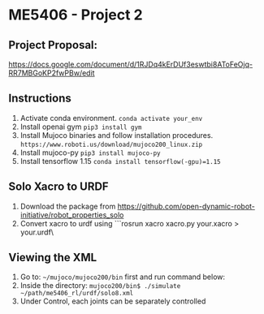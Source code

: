 # ME5406 - Project 2

## Project Proposal:
https://docs.google.com/document/d/1RJDq4kErDUf3eswtbi8AToFeOjq-RR7MBGoKP2fwPBw/edit

## Instructions
1. Activate conda environment. ```conda activate your_env```
2. Install openai gym ```pip3 install gym```
3. Install Mujoco binaries and follow installation procedures. ```https://www.roboti.us/download/mujoco200_linux.zip```
4. Install mujoco-py ```pip3 install mujoco-py```
5. Install tensorflow 1.15 ```conda install tensorflow(-gpu)=1.15```

## Solo Xacro to URDF
1. Download the package from https://github.com/open-dynamic-robot-initiative/robot_properties_solo
2. Convert xacro to urdf using ```rosrun xacro xacro.py your.xacro > your.urdf\

## Viewing the XML
1. Go to: ```~/mujoco/mujoco200/bin``` first and run command below:
2. Inside the directory: ```mujoco200/bin$ ./simulate ~/path/me5406_rl/urdf/solo8.xml```
3. Under Control, each joints can be separately controlled
